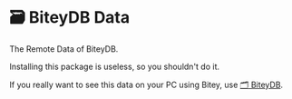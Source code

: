 # 🗃️ BiteyDB Data
The Remote Data of BiteyDB.

Installing this package is useless, so you shouldn't do it.

If you really want to see this data on your PC using Bitey, use [🗂️ BiteyDB](https://github.com/NarpIndex/biteydb).
